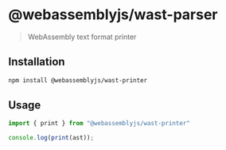 # @webassemblyjs/wast-parser

> WebAssembly text format printer

## Installation

```sh
npm install @webassemblyjs/wast-printer
```

## Usage

```js
import { print } from "@webassemblyjs/wast-printer"

console.log(print(ast));
```
